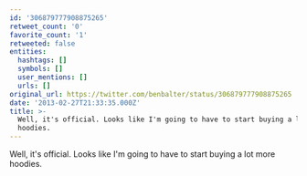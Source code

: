 ```yaml
---
id: '306879777908875265'
retweet_count: '0'
favorite_count: '1'
retweeted: false
entities:
  hashtags: []
  symbols: []
  user_mentions: []
  urls: []
original_url: https://twitter.com/benbalter/status/306879777908875265
date: '2013-02-27T21:33:35.000Z'
title: >-
  Well, it's official. Looks like I'm going to have to start buying a lot more
  hoodies.
---
```


Well, it's official. Looks like I'm going to have to start buying a lot more hoodies.